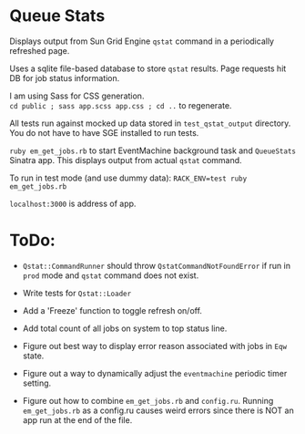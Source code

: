 Queue Stats
===========

Displays output from Sun Grid Engine `qstat` command in a periodically 
refreshed page.

Uses a sqlite file-based database to store `qstat` results.  Page requests 
hit DB for job status information.

I am using Sass for CSS generation.  
`cd public ; sass app.scss app.css ; cd ..` to regenerate.

All tests run against mocked up data stored in `test_qstat_output` directory.  
You do not have to have SGE installed to run tests.

`ruby em_get_jobs.rb` to start EventMachine background task and `QueueStats` 
Sinatra app. This displays output from actual `qstat` command.

To run in test mode (and use dummy data): `RACK_ENV=test ruby em_get_jobs.rb`

`localhost:3000` is address of app.

ToDo:
=====

-	`Qstat::CommandRunner` should throw `QstatCommandNotFoundError` if run in `prod` 
  mode and `qstat` command does not exist.

- Write tests for `Qstat::Loader`

- Add a 'Freeze' function to toggle refresh on/off.

-	Add total count of all jobs on system to top status line.

- Figure out best way to display error reason associated with jobs in `Eqw` state.

- Figure out a way to dynamically adjust the `eventmachine` periodic timer setting.

- Figure out how to combine `em_get_jobs.rb` and `config.ru`.  Running `em_get_jobs.rb` 
  as a config.ru causes weird errors since there is NOT an app run at the end of the file.
